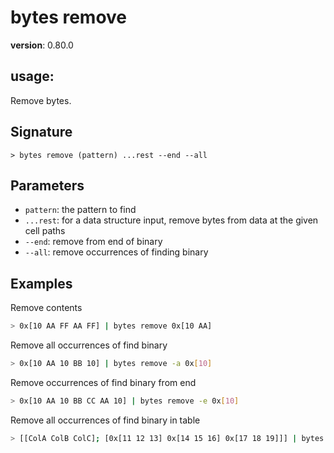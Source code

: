 # bytes remove

**version**: 0.80.0

## **usage**:

Remove bytes.

## Signature

`> bytes remove (pattern) ...rest --end --all`

## Parameters

- `pattern`: the pattern to find
- `...rest`: for a data structure input, remove bytes from data at the given cell paths
- `--end`: remove from end of binary
- `--all`: remove occurrences of finding binary

## Examples

Remove contents

```bash
> 0x[10 AA FF AA FF] | bytes remove 0x[10 AA]
```

Remove all occurrences of find binary

```bash
> 0x[10 AA 10 BB 10] | bytes remove -a 0x[10]
```

Remove occurrences of find binary from end

```bash
> 0x[10 AA 10 BB CC AA 10] | bytes remove -e 0x[10]
```

Remove all occurrences of find binary in table

```bash
> [[ColA ColB ColC]; [0x[11 12 13] 0x[14 15 16] 0x[17 18 19]]] | bytes remove 0x[11] ColA ColC
```
